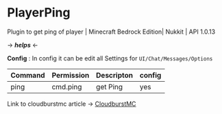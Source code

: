# PlayerPing
Plugin to get ping of player | Minecraft Bedrock Edition| Nukkit | API 1.0.13

-> ***helps*** <-

**Config** : In config it can be edit all Settings for `UI/Chat/Messages/Options`

| Command | Permission | Descripton | config |
| --- | ------|-----| -------|
|ping| cmd.ping  |get Ping| yes |



Link to cloudburstmc article -> [CloudburstMC](https://cloudburstmc.org/resources/nickchangergui.783/)
